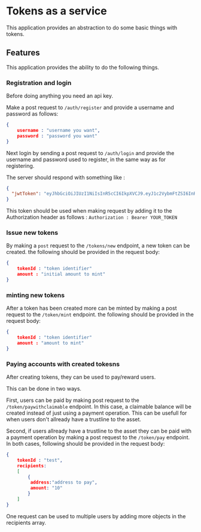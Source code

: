# Tokens as a service

This application provides an abstraction to do some basic things with tokens.

## Features
This application provides the ability to do the following things.

### Registration and login

Before doing anything you need an api key.

Make a post request to `/auth/register` and provide a username and password as follows:
```json
{
	username : "username you want",
	password : "password you want"
}
```

Next login by sending a post request to `/auth/login` and provide the username and password used to register, in the same way as for registering.

The server should respond with something like : 

```json
{
  "jwtToken": "eyJhbGciOiJIUzI1NiIsInR5cCI6IkpXVCJ9.eyJ1c2VybmFtZSI6InRlc3QiLCJpYXQiOjE2MjgwMTM2MjYsImV4cCI6MTY2NDAxMzYyNn0.Iq3ByrSiIv1CT-Ypx0fHKVMBWQdvFTMOqdfdfIBoMIU"
}
```

This token should be used when making request by adding it to the Authorization header as follows : `Authorization : Bearer YOUR_TOKEN`

### Issue new tokens

By making a `post` request to the `/tokens/new` endpoint, a new token can be created.
the following should be provided in the request body:
```json
{
	tokenId : "token identifier"
	amount : "initial amount to mint"
}
```

### minting new tokens

After a token has been created more can be minted by making a post request to the `/token/mint` endpoint.
the following should be provided in the request body:
```json
{
	tokenId : "token identifier"
	amount : "amount to mint"
}
```

### Paying accounts with created tokesns

After creating tokens, they can be used to pay/reward users.

This can be done in two ways. 

First, users can be paid by making post request to the `/token/paywithclaimable` endpoint. In this case, a claimable balance will be created instead of just using a payment operation. This can be usefull for when users don't allready have a trustline to the asset.

Second, if users allready have a trustline to the asset they can be paid with a payment operation by making a post request to the `/token/pay` endpoint.
In both cases, following should be provided in the request body:
```json
{
	tokenId : "test",
	recipients: 
	[
		{
		 address:"address to pay",
		 amount: "10" 
		}
	]
}
```
One request can be used to multiple users by adding more objects in the recipients array.